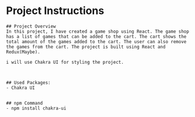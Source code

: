 # Project Instructions
    ## Project Overview
    In this project, I have created a game shop using React. The game shop has a list of games that can be added to the cart. The cart shows the total amount of the games added to the cart. The user can also remove the games from the cart. The project is built using React and Redux(Maybe).

    i will use Chakra UI for styling the project.



    ## Used Packages:
    - Chakra UI


    ## npm Command
    - npm install chakra-ui
